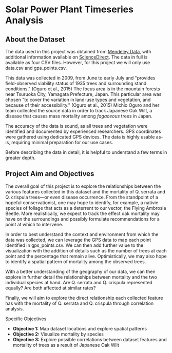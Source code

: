 # Solar Power Plant Timeseries Analysis


## About the Dataset

The data used in this project was obtained from [Mendeley Data](https://data.mendeley.com/datasets/xwj98nb39r/1), with additional information available on [ScienceDirect](https://www.sciencedirect.com/science/article/pii/S2352340915001730?via%3Dihub). The data in full is available as four CSV files. However, for this project we will only use data.csv and gps_points.csv.

This data was collected in 2009, from June to early July and "provides field-observed viability status of 1935 trees and surrounding stand conditions." (Oguro et al., 2015) The focus area is in the mountain forests near Tsuruoka City, Yamagata Prefecture, Japan. This particular area was chosen "to cover the variation in land-use types and vegetation, and because of their accessibility." (Oguro et al., 2015) Michio Oguro and her team collected the source data in order to track Japanese Oak Wilt, a disease that causes mass mortality among _fagaceous_ trees in Japan.

The accuracy of the data is sound, as all trees and vegetation were identified and documented by experienced researchers. GPS coordinates were gathered using dedicated GPS devices. The data is highly usable as-is, requiring minimal preparation for our use cases.

Before describing the data in detail, it is helpful to understand a few terms in greater depth.

## Project Aim and Objectives
The overall goal of this project is to explore the relationships between the various features collected in this dataset and the mortality of Q. serrata and Q. crispula trees—or even disease occurrence. From the standpoint of a hopeful conservationist, one may hope to identify, for example, a nativie species of foliage that acts as a deterrent to our vector, the Flying Ambrosia Beetle. More realistically, we expect to track the effect oak mortality may have on the surroundings and possibly formulate recommendations for a point at which to intervene.

In order to best understand the context and environment from which the data was collected, we can leverage the GPS data to map each point identified in gps_points.csv. We can then add further value to the visualization with the addition of details such as the number of trees at each point and the percentage that remain alive. Optimistically, we may also hope to identify a spatial pattern of mortality among the observed trees.

With a better understanding of the geography of our data, we can then explore in further detail the relationships between mortality and the two individual species at hand. Are Q. serrata and Q. crispula represented equally? Are both affected at similar rates?

Finally, we will aim to explore the direct relationship each collected feature has with the mortality of Q. serrata and Q. crispula through correlation analysis.

Specific Objectives
*   **Objective 1:** Map dataset locations and explore spatial patterns
*   **Objective 2:** Visualize mortality by species
*   **Objective 3:** Explore possible correlations between dataset features and mortality of trees as a result of Japanese Oak Wilt
